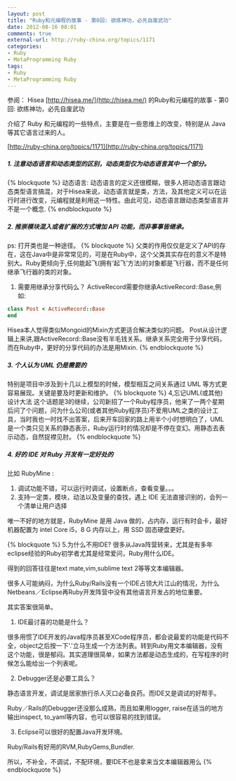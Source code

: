 ```yaml
---
layout: post
title: "Ruby和元编程的故事 - 第0回: 欲练神功，必先自废武功"
date: 2012-08-16 08:01
comments: true
external-url: http://ruby-china.org/topics/1171
categories: 
- Ruby
- MetaProgramming Ruby
tags: 
- Ruby
- MetaProgramming Ruby
---
```


参阅：
Hisea [http://hisea.me/](http://hisea.me/) 
的Ruby和元编程的故事 - 第0回: 欲练神功，必先自废武功

介绍了 Ruby 和元编程的一些特点，主要是在一些思维上的改变，特别是从 Java 等其它语言过来的人。

[http://ruby-china.org/topics/1171](http://ruby-china.org/topics/1171)


##### 1. 注意动态语言和动态类型的区别，动态类型仅为动态语言其中一个部分。
{% blockquote %}
动态语言:
动态语言的定义还很模糊，很多人把动态语言跟动态类型语言搞混，对于Hisea来说，动态语言就是类，方法，及其他定义可以在运行时进行改变，元编程就是利用这一特性。由此可见，动态语言跟动态类型语言并不是一个概念.
{% endblockquote %}


<!--more-->

##### 2. 推崇模块混入或者扩展的方式增加 API 功能，而非事事皆继承。
ps: 打开类也是一种途径。
{% blockquote %}
父类的作用仅仅是定义了API的存在，这在Java中是非常常见的，可是在Ruby中，这个父类其实存在的意义不是特别大。Ruby更倾向于,任何能起飞(拥有‘起飞’方法)的对象都是飞行器，而不是任何继承飞行器的类的对象。

  1. 需要用继承分享代码么？ ActiveRecord需要你继承ActiveRecord::Base,例如:
``` ruby
class Post < ActiveRecord::Base  
end
```
Hisea本人觉得类似Mongoid的Mixin方式更适合解决类似的问题。 Post从设计逻辑上来讲,跟ActiveRecord::Base没有半毛钱关系。继承关系完全用于分享代码，而在Ruby中，更好的分享代码的办法是用Mixin. 
{% endblockquote %}

##### 3. 个人认为 UML 仍是需要的
特别是项目中涉及到十几以上模型的时候，模型相互之间关系通过 UML 等方式更容易展现。关键是要及时更新和维护。
{% blockquote %}
4,忘记UML(或其他)设计大法
这个话题是3的继续，公司新招了一个Ruby程序员，他来了一两个星期后问了个问题，问为什么公司(或者其他Ruby程序员)不爱用UML之类的设计工具，当时我也一时找不出答案，后来开车回家的路上用半个小时想明白了，UML是一个类只见关系的静态表示，Ruby运行时的情况却是不停在变幻。用静态去表示动态，自然捉襟见肘。
{% endblockquote %}


##### 4. 好的 IDE 对 Ruby 开发有一定好处的
比如  RubyMine :  		

1. 调试功能不错，可以运行时调试，设置断点，查看变量。。。				
2. 支持一定类，模块，动法以及变量的查找，遇上 IDE 无法直接识别的，会列一个清单让用户选择

唯一不好的地方就是，RubyMine 是用 Java 做的，占内存，运行有时会卡，最好机器配置为 intel Core i5，8 G 内存以上，用 SSD 固态硬盘更好。

{% blockquote %}
5.为什么不用IDE?
很多从Java阵营转来，尤其是有多年eclipse经验的Ruby初学者尤其是经常爱问，Ruby用什么IDE。


得到的回答往往是text mate,vim,sublime text 2等等文本编辑器。


很多人可能纳闷，为什么Ruby/Rails没有一个IDE占领大片江山的情况，为什么Netbeans／Eclipse再Ruby开发阵营中没有其他语言开发占的地位重要。

其实答案很简单。


  1. IDE最讨喜的功能是什么？


很多用惯了IDE开发的Java程序员甚至XCode程序员，都会说最爱的功能是代码不全，object之后按一下'.'立马生成一个方法列表。转到Ruby用文本编辑器，没有这个功能，很是郁闷。其实道理很简单，如果方法都是动态生成的，在写程序的时候怎么能给出一个列表呢。


  2. Debugger还是必要工具么？


静态语言开发，调试是居家旅行杀人灭口必备良药。而IDE又是调试的好帮手。

Ruby／Rails的Debugger还没那么成熟，而且如果用logger, raise在适当的地方输出inspect, to_yaml等内容，也可以很容易的找到错误。


  3. Eclipse可以很好的配置Java开发环境。

Ruby/Rails有好用的RVM,RubyGems,Bundler.


所以，不补全，不调试，不配环境，要IDE不也是拿来当文本编辑器用么
{% endblockquote %}
